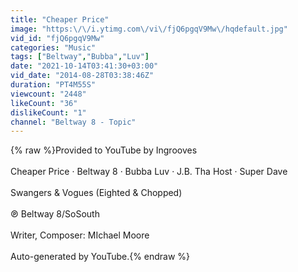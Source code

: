 ```yaml
---
title: "Cheaper Price"
image: "https:\/\/i.ytimg.com\/vi\/fjQ6pgqV9Mw\/hqdefault.jpg"
vid_id: "fjQ6pgqV9Mw"
categories: "Music"
tags: ["Beltway","Bubba","Luv"]
date: "2021-10-14T03:41:30+03:00"
vid_date: "2014-08-28T03:38:46Z"
duration: "PT4M55S"
viewcount: "2448"
likeCount: "36"
dislikeCount: "1"
channel: "Beltway 8 - Topic"
---
```

{% raw %}Provided to YouTube by Ingrooves<br /><br />Cheaper Price · Beltway 8 · Bubba Luv · J.B. Tha Host · Super Dave<br /><br />Swangers &amp; Vogues (Eighted &amp; Chopped)<br /><br />℗ Beltway 8/SoSouth<br /><br />Writer, Composer: MIchael Moore<br /><br />Auto-generated by YouTube.{% endraw %}
